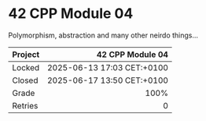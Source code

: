 # 42 CPP Module 04

Polymorphism, abstraction and many other neirdo things...

| Project | 42 CPP Module 04           |
|:--------|---------------------------:|
| Locked  | 2025-06-13 17:03 CET:+0100 |
| Closed  | 2025-06-17 13:50 CET:+0100 |
| Grade   | 100%                       |
| Retries | 0                          |